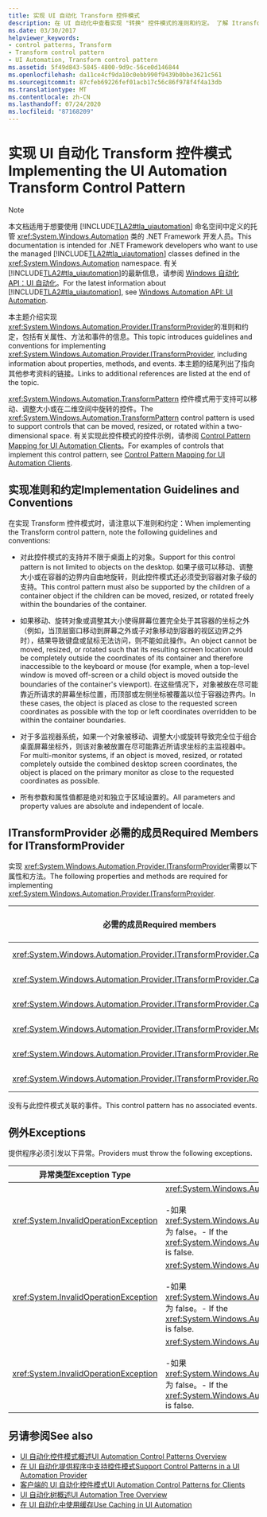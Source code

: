 ```yaml
---
title: 实现 UI 自动化 Transform 控件模式
description: 在 UI 自动化中查看实现 "转换" 控件模式的准则和约定。 了解 Itransformprovider 必需接口的必需成员。
ms.date: 03/30/2017
helpviewer_keywords:
- control patterns, Transform
- Transform control pattern
- UI Automation, Transform control pattern
ms.assetid: 5f49d843-5845-4800-9d9c-56ce0d146844
ms.openlocfilehash: da11ce4cf9da10c0ebb990f9439b0bbe3621c561
ms.sourcegitcommit: 87cfeb69226fef01acb17c56c86f978f4f4a13db
ms.translationtype: MT
ms.contentlocale: zh-CN
ms.lasthandoff: 07/24/2020
ms.locfileid: "87168209"
---
```

# <a name="implementing-the-ui-automation-transform-control-pattern"></a><span data-ttu-id="8fdc2-104">实现 UI 自动化 Transform 控件模式</span><span class="sxs-lookup"><span data-stu-id="8fdc2-104">Implementing the UI Automation Transform Control Pattern</span></span>
> [!NOTE]
> <span data-ttu-id="8fdc2-105">本文档适用于想要使用 [!INCLUDE[TLA2#tla_uiautomation](../../../includes/tla2sharptla-uiautomation-md.md)] 命名空间中定义的托管 <xref:System.Windows.Automation> 类的 .NET Framework 开发人员。</span><span class="sxs-lookup"><span data-stu-id="8fdc2-105">This documentation is intended for .NET Framework developers who want to use the managed [!INCLUDE[TLA2#tla_uiautomation](../../../includes/tla2sharptla-uiautomation-md.md)] classes defined in the <xref:System.Windows.Automation> namespace.</span></span> <span data-ttu-id="8fdc2-106">有关 [!INCLUDE[TLA2#tla_uiautomation](../../../includes/tla2sharptla-uiautomation-md.md)]的最新信息，请参阅 [Windows 自动化 API：UI 自动化](/windows/win32/winauto/entry-uiauto-win32)。</span><span class="sxs-lookup"><span data-stu-id="8fdc2-106">For the latest information about [!INCLUDE[TLA2#tla_uiautomation](../../../includes/tla2sharptla-uiautomation-md.md)], see [Windows Automation API: UI Automation](/windows/win32/winauto/entry-uiauto-win32).</span></span>  
  
 <span data-ttu-id="8fdc2-107">本主题介绍实现 <xref:System.Windows.Automation.Provider.ITransformProvider>的准则和约定，包括有关属性、方法和事件的信息。</span><span class="sxs-lookup"><span data-stu-id="8fdc2-107">This topic introduces guidelines and conventions for implementing <xref:System.Windows.Automation.Provider.ITransformProvider>, including information about properties, methods, and events.</span></span> <span data-ttu-id="8fdc2-108">本主题的结尾列出了指向其他参考资料的链接。</span><span class="sxs-lookup"><span data-stu-id="8fdc2-108">Links to additional references are listed at the end of the topic.</span></span>  
  
 <span data-ttu-id="8fdc2-109"><xref:System.Windows.Automation.TransformPattern> 控件模式用于支持可以移动、调整大小或在二维空间中旋转的控件。</span><span class="sxs-lookup"><span data-stu-id="8fdc2-109">The <xref:System.Windows.Automation.TransformPattern> control pattern is used to support controls that can be moved, resized, or rotated within a two-dimensional space.</span></span> <span data-ttu-id="8fdc2-110">有关实现此控件模式的控件示例，请参阅 [Control Pattern Mapping for UI Automation Clients](control-pattern-mapping-for-ui-automation-clients.md)。</span><span class="sxs-lookup"><span data-stu-id="8fdc2-110">For examples of controls that implement this control pattern, see [Control Pattern Mapping for UI Automation Clients](control-pattern-mapping-for-ui-automation-clients.md).</span></span>  
  
<a name="Implementation_Guidelines_and_Conventions"></a>
## <a name="implementation-guidelines-and-conventions"></a><span data-ttu-id="8fdc2-111">实现准则和约定</span><span class="sxs-lookup"><span data-stu-id="8fdc2-111">Implementation Guidelines and Conventions</span></span>  
 <span data-ttu-id="8fdc2-112">在实现 Transform 控件模式时，请注意以下准则和约定：</span><span class="sxs-lookup"><span data-stu-id="8fdc2-112">When implementing the Transform control pattern, note the following guidelines and conventions:</span></span>  
  
- <span data-ttu-id="8fdc2-113">对此控件模式的支持并不限于桌面上的对象。</span><span class="sxs-lookup"><span data-stu-id="8fdc2-113">Support for this control pattern is not limited to objects on the desktop.</span></span> <span data-ttu-id="8fdc2-114">如果子级可以移动、调整大小或在容器的边界内自由地旋转，则此控件模式还必须受到容器对象子级的支持。</span><span class="sxs-lookup"><span data-stu-id="8fdc2-114">This control pattern must also be supported by the children of a container object if the children can be moved, resized, or rotated freely within the boundaries of the container.</span></span>  
  
- <span data-ttu-id="8fdc2-115">如果移动、旋转对象或调整其大小使得屏幕位置完全处于其容器的坐标之外（例如，当顶层窗口移动到屏幕之外或子对象移动到容器的视区边界之外时），结果导致键盘或鼠标无法访问，则不能如此操作。</span><span class="sxs-lookup"><span data-stu-id="8fdc2-115">An object cannot be moved, resized, or rotated such that its resulting screen location would be completely outside the coordinates of its container and therefore inaccessible to the keyboard or mouse (for example, when a top-level window is moved off-screen or a child object is moved outside the boundaries of the container's viewport).</span></span> <span data-ttu-id="8fdc2-116">在这些情况下，对象被放在尽可能靠近所请求的屏幕坐标位置，而顶部或左侧坐标被覆盖以位于容器边界内。</span><span class="sxs-lookup"><span data-stu-id="8fdc2-116">In these cases, the object is placed as close to the requested screen coordinates as possible with the top or left coordinates overridden to be within the container boundaries.</span></span>  
  
- <span data-ttu-id="8fdc2-117">对于多监视器系统，如果一个对象被移动、调整大小或旋转导致完全位于组合桌面屏幕坐标外，则该对象被放置在尽可能靠近所请求坐标的主监视器中。</span><span class="sxs-lookup"><span data-stu-id="8fdc2-117">For multi-monitor systems, if an object is moved, resized, or rotated completely outside the combined desktop screen coordinates, the object is placed on the primary monitor as close to the requested coordinates as possible.</span></span>  
  
- <span data-ttu-id="8fdc2-118">所有参数和属性值都是绝对和独立于区域设置的。</span><span class="sxs-lookup"><span data-stu-id="8fdc2-118">All parameters and property values are absolute and independent of locale.</span></span>  
  
<a name="Required_Members_for_the_IValueProvider_Interface"></a>
## <a name="required-members-for-itransformprovider"></a><span data-ttu-id="8fdc2-119">ITransformProvider 必需的成员</span><span class="sxs-lookup"><span data-stu-id="8fdc2-119">Required Members for ITransformProvider</span></span>  
 <span data-ttu-id="8fdc2-120">实现 <xref:System.Windows.Automation.Provider.ITransformProvider>需要以下属性和方法。</span><span class="sxs-lookup"><span data-stu-id="8fdc2-120">The following properties and methods are required for implementing <xref:System.Windows.Automation.Provider.ITransformProvider>.</span></span>  
  
|<span data-ttu-id="8fdc2-121">必需的成员</span><span class="sxs-lookup"><span data-stu-id="8fdc2-121">Required members</span></span>|<span data-ttu-id="8fdc2-122">成员类型</span><span class="sxs-lookup"><span data-stu-id="8fdc2-122">Member type</span></span>|<span data-ttu-id="8fdc2-123">说明</span><span class="sxs-lookup"><span data-stu-id="8fdc2-123">Notes</span></span>|  
|----------------------|-----------------|-----------|  
|<xref:System.Windows.Automation.Provider.ITransformProvider.CanMove%2A>|<span data-ttu-id="8fdc2-124">属性</span><span class="sxs-lookup"><span data-stu-id="8fdc2-124">Property</span></span>|<span data-ttu-id="8fdc2-125">无</span><span class="sxs-lookup"><span data-stu-id="8fdc2-125">None</span></span>|  
|<xref:System.Windows.Automation.Provider.ITransformProvider.CanResize%2A>|<span data-ttu-id="8fdc2-126">属性</span><span class="sxs-lookup"><span data-stu-id="8fdc2-126">Property</span></span>|<span data-ttu-id="8fdc2-127">无</span><span class="sxs-lookup"><span data-stu-id="8fdc2-127">None</span></span>|  
|<xref:System.Windows.Automation.Provider.ITransformProvider.CanRotate%2A>|<span data-ttu-id="8fdc2-128">属性</span><span class="sxs-lookup"><span data-stu-id="8fdc2-128">Property</span></span>|<span data-ttu-id="8fdc2-129">无</span><span class="sxs-lookup"><span data-stu-id="8fdc2-129">None</span></span>|  
|<xref:System.Windows.Automation.Provider.ITransformProvider.Move%2A>|<span data-ttu-id="8fdc2-130">方法</span><span class="sxs-lookup"><span data-stu-id="8fdc2-130">Method</span></span>|<span data-ttu-id="8fdc2-131">无</span><span class="sxs-lookup"><span data-stu-id="8fdc2-131">None</span></span>|  
|<xref:System.Windows.Automation.Provider.ITransformProvider.Resize%2A>|<span data-ttu-id="8fdc2-132">方法</span><span class="sxs-lookup"><span data-stu-id="8fdc2-132">Method</span></span>|<span data-ttu-id="8fdc2-133">无</span><span class="sxs-lookup"><span data-stu-id="8fdc2-133">None</span></span>|  
|<xref:System.Windows.Automation.Provider.ITransformProvider.Rotate%2A>|<span data-ttu-id="8fdc2-134">方法</span><span class="sxs-lookup"><span data-stu-id="8fdc2-134">Method</span></span>|<span data-ttu-id="8fdc2-135">无</span><span class="sxs-lookup"><span data-stu-id="8fdc2-135">None</span></span>|  
  
 <span data-ttu-id="8fdc2-136">没有与此控件模式关联的事件。</span><span class="sxs-lookup"><span data-stu-id="8fdc2-136">This control pattern has no associated events.</span></span>  
  
<a name="Exceptions"></a>
## <a name="exceptions"></a><span data-ttu-id="8fdc2-137">例外</span><span class="sxs-lookup"><span data-stu-id="8fdc2-137">Exceptions</span></span>  
 <span data-ttu-id="8fdc2-138">提供程序必须引发以下异常。</span><span class="sxs-lookup"><span data-stu-id="8fdc2-138">Providers must throw the following exceptions.</span></span>  
  
|<span data-ttu-id="8fdc2-139">异常类型</span><span class="sxs-lookup"><span data-stu-id="8fdc2-139">Exception Type</span></span>|<span data-ttu-id="8fdc2-140">条件</span><span class="sxs-lookup"><span data-stu-id="8fdc2-140">Condition</span></span>|  
|--------------------|---------------|  
|<xref:System.InvalidOperationException>|<xref:System.Windows.Automation.Provider.ITransformProvider.Move%2A><br /><br /> <span data-ttu-id="8fdc2-141">-如果 <xref:System.Windows.Automation.TransformPatternIdentifiers.CanMoveProperty> 为 false。</span><span class="sxs-lookup"><span data-stu-id="8fdc2-141">-   If the <xref:System.Windows.Automation.TransformPatternIdentifiers.CanMoveProperty> is false.</span></span>|  
|<xref:System.InvalidOperationException>|<xref:System.Windows.Automation.Provider.ITransformProvider.Resize%2A><br /><br /> <span data-ttu-id="8fdc2-142">-如果 <xref:System.Windows.Automation.TransformPatternIdentifiers.CanResizeProperty> 为 false。</span><span class="sxs-lookup"><span data-stu-id="8fdc2-142">-   If the <xref:System.Windows.Automation.TransformPatternIdentifiers.CanResizeProperty> is false.</span></span>|  
|<xref:System.InvalidOperationException>|<xref:System.Windows.Automation.Provider.ITransformProvider.Rotate%2A><br /><br /> <span data-ttu-id="8fdc2-143">-如果 <xref:System.Windows.Automation.TransformPatternIdentifiers.CanRotateProperty> 为 false。</span><span class="sxs-lookup"><span data-stu-id="8fdc2-143">-   If the <xref:System.Windows.Automation.TransformPatternIdentifiers.CanRotateProperty> is false.</span></span>|  
  
## <a name="see-also"></a><span data-ttu-id="8fdc2-144">另请参阅</span><span class="sxs-lookup"><span data-stu-id="8fdc2-144">See also</span></span>

- [<span data-ttu-id="8fdc2-145">UI 自动化控件模式概述</span><span class="sxs-lookup"><span data-stu-id="8fdc2-145">UI Automation Control Patterns Overview</span></span>](ui-automation-control-patterns-overview.md)
- [<span data-ttu-id="8fdc2-146">在 UI 自动化提供程序中支持控件模式</span><span class="sxs-lookup"><span data-stu-id="8fdc2-146">Support Control Patterns in a UI Automation Provider</span></span>](support-control-patterns-in-a-ui-automation-provider.md)
- [<span data-ttu-id="8fdc2-147">客户端的 UI 自动化控件模式</span><span class="sxs-lookup"><span data-stu-id="8fdc2-147">UI Automation Control Patterns for Clients</span></span>](ui-automation-control-patterns-for-clients.md)
- [<span data-ttu-id="8fdc2-148">UI 自动化树概述</span><span class="sxs-lookup"><span data-stu-id="8fdc2-148">UI Automation Tree Overview</span></span>](ui-automation-tree-overview.md)
- [<span data-ttu-id="8fdc2-149">在 UI 自动化中使用缓存</span><span class="sxs-lookup"><span data-stu-id="8fdc2-149">Use Caching in UI Automation</span></span>](use-caching-in-ui-automation.md)
